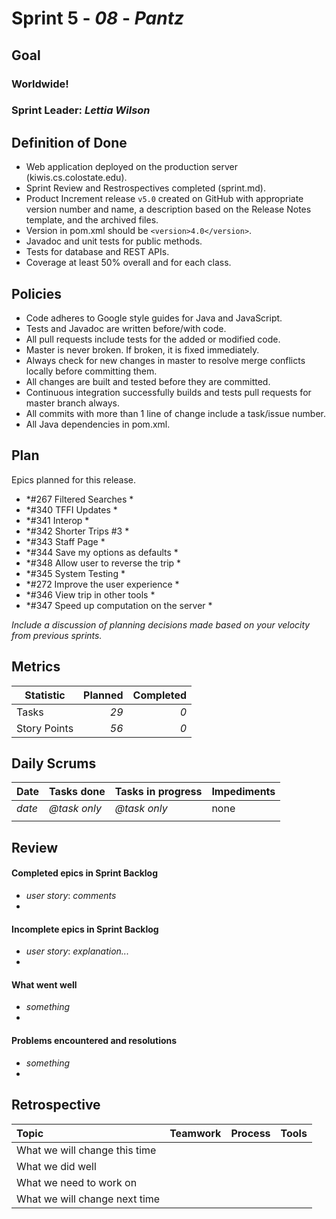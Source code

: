 # Sprint 5 - *08* - *Pantz*

## Goal

### Worldwide!
### Sprint Leader: *Lettia Wilson*

## Definition of Done

* Web application deployed on the production server (kiwis.cs.colostate.edu).
* Sprint Review and Restrospectives completed (sprint.md).
* Product Increment release `v5.0` created on GitHub with appropriate version number and name, a description based on the Release Notes template, and the archived files.
* Version in pom.xml should be `<version>4.0</version>`.
* Javadoc and unit tests for public methods.
* Tests for database and REST APIs.
* Coverage at least 50% overall and for each class.

## Policies

* Code adheres to Google style guides for Java and JavaScript.
* Tests and Javadoc are written before/with code.  
* All pull requests include tests for the added or modified code.
* Master is never broken.  If broken, it is fixed immediately.
* Always check for new changes in master to resolve merge conflicts locally before committing them.
* All changes are built and tested before they are committed.
* Continuous integration successfully builds and tests pull requests for master branch always.
* All commits with more than 1 line of change include a task/issue number.
* All Java dependencies in pom.xml.

## Plan

Epics planned for this release.

* *#267 Filtered Searches * 
* *#340 TFFI Updates *
* *#341 Interop *
* *#342 Shorter Trips #3 *
* *#343 Staff Page *
* *#344 Save my options as defaults *
* *#348 Allow user to reverse the trip *
* *#345 System Testing *
* *#272 Improve the user experience *
* *#346 View trip in other tools *
* *#347 Speed up computation on the server *

*Include a discussion of planning decisions made based on your velocity from previous sprints.*

## Metrics

Statistic | Planned | Completed
--- | ---: | ---:
Tasks |  *29*   | *0* 
Story Points |  *56*  | *0* 

## Daily Scrums

Date | Tasks done  | Tasks in progress | Impediments 
:--- | :--- | :--- | :--- 
*date* | *@task only* | *@task only* | none
 | | | 
 

## Review

#### Completed epics in Sprint Backlog 
* *user story*:  *comments*
* 

#### Incomplete epics in Sprint Backlog 
* *user story*: *explanation...*
*

#### What went well
* *something*
*

#### Problems encountered and resolutions
* *something*
*

## Retrospective

Topic | Teamwork | Process | Tools
:--- | :--- | :--- | :---
What we will change this time |  |  | 
What we did well |  |  | 
What we need to work on |  |  |
What we will change next time |  |  | 

